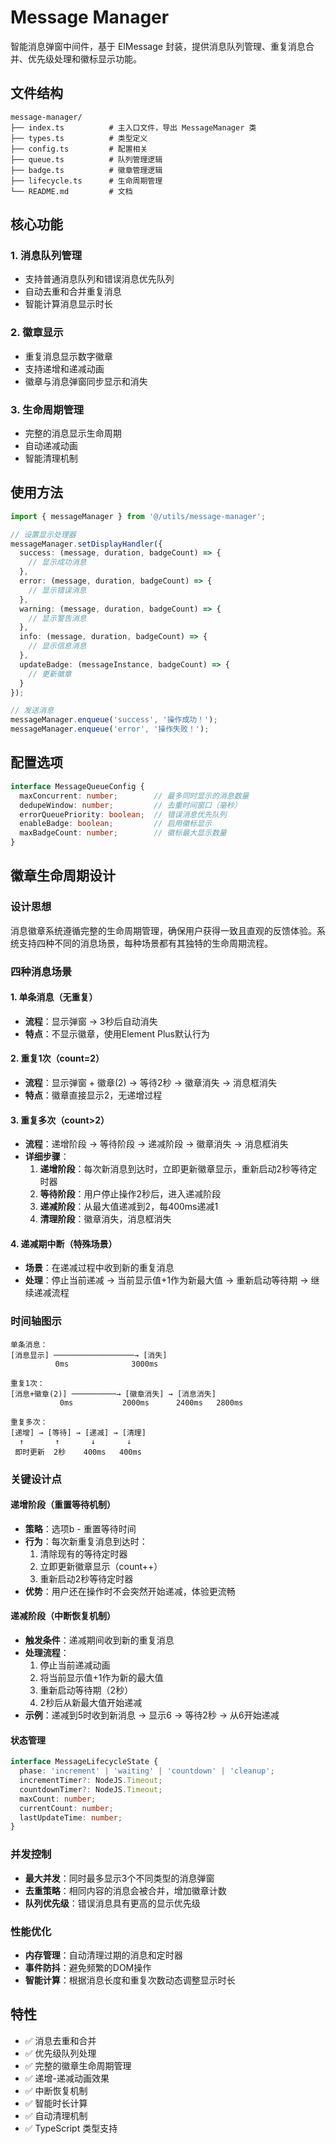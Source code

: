 # Message Manager

智能消息弹窗中间件，基于 ElMessage 封装，提供消息队列管理、重复消息合并、优先级处理和徽标显示功能。

## 文件结构

```
message-manager/
├── index.ts          # 主入口文件，导出 MessageManager 类
├── types.ts          # 类型定义
├── config.ts         # 配置相关
├── queue.ts          # 队列管理逻辑
├── badge.ts          # 徽章管理逻辑
├── lifecycle.ts      # 生命周期管理
└── README.md         # 文档
```

## 核心功能

### 1. 消息队列管理
- 支持普通消息队列和错误消息优先队列
- 自动去重和合并重复消息
- 智能计算消息显示时长

### 2. 徽章显示
- 重复消息显示数字徽章
- 支持递增和递减动画
- 徽章与消息弹窗同步显示和消失

### 3. 生命周期管理
- 完整的消息显示生命周期
- 自动递减动画
- 智能清理机制

## 使用方法

```typescript
import { messageManager } from '@/utils/message-manager';

// 设置显示处理器
messageManager.setDisplayHandler({
  success: (message, duration, badgeCount) => {
    // 显示成功消息
  },
  error: (message, duration, badgeCount) => {
    // 显示错误消息
  },
  warning: (message, duration, badgeCount) => {
    // 显示警告消息
  },
  info: (message, duration, badgeCount) => {
    // 显示信息消息
  },
  updateBadge: (messageInstance, badgeCount) => {
    // 更新徽章
  }
});

// 发送消息
messageManager.enqueue('success', '操作成功！');
messageManager.enqueue('error', '操作失败！');
```

## 配置选项

```typescript
interface MessageQueueConfig {
  maxConcurrent: number;        // 最多同时显示的消息数量
  dedupeWindow: number;         // 去重时间窗口（毫秒）
  errorQueuePriority: boolean;  // 错误消息优先队列
  enableBadge: boolean;         // 启用徽标显示
  maxBadgeCount: number;        // 徽标最大显示数量
}
```

## 徽章生命周期设计

### 设计思想

消息徽章系统遵循完整的生命周期管理，确保用户获得一致且直观的反馈体验。系统支持四种不同的消息场景，每种场景都有其独特的生命周期流程。

### 四种消息场景

#### 1. 单条消息（无重复）
- **流程**：显示弹窗 → 3秒后自动消失
- **特点**：不显示徽章，使用Element Plus默认行为

#### 2. 重复1次（count=2）
- **流程**：显示弹窗 + 徽章(2) → 等待2秒 → 徽章消失 → 消息框消失
- **特点**：徽章直接显示2，无递增过程

#### 3. 重复多次（count>2）
- **流程**：递增阶段 → 等待阶段 → 递减阶段 → 徽章消失 → 消息框消失
- **详细步骤**：
  1. **递增阶段**：每次新消息到达时，立即更新徽章显示，重新启动2秒等待定时器
  2. **等待阶段**：用户停止操作2秒后，进入递减阶段
  3. **递减阶段**：从最大值递减到2，每400ms递减1
  4. **清理阶段**：徽章消失，消息框消失

#### 4. 递减期中断（特殊场景）
- **场景**：在递减过程中收到新的重复消息
- **处理**：停止当前递减 → 当前显示值+1作为新最大值 → 重新启动等待期 → 继续递减流程

### 时间轴图示

```
单条消息：
[消息显示] ──────────────────→ [消失]
          0ms              3000ms

重复1次：
[消息+徽章(2)] ──────────→ [徽章消失] → [消息消失]
           0ms           2000ms      2400ms   2800ms

重复多次：
[递增] → [等待] → [递减] → [清理]
  ↑       ↑       ↓       ↓
 即时更新  2秒    400ms   400ms
```

### 关键设计点

#### 递增阶段（重置等待机制）
- **策略**：选项b - 重置等待时间
- **行为**：每次新重复消息到达时：
  1. 清除现有的等待定时器
  2. 立即更新徽章显示（count++）
  3. 重新启动2秒等待定时器
- **优势**：用户还在操作时不会突然开始递减，体验更流畅

#### 递减阶段（中断恢复机制）
- **触发条件**：递减期间收到新的重复消息
- **处理流程**：
  1. 停止当前递减动画
  2. 将当前显示值+1作为新的最大值
  3. 重新启动等待期（2秒）
  4. 2秒后从新最大值开始递减
- **示例**：递减到5时收到新消息 → 显示6 → 等待2秒 → 从6开始递减

#### 状态管理
```typescript
interface MessageLifecycleState {
  phase: 'increment' | 'waiting' | 'countdown' | 'cleanup';
  incrementTimer?: NodeJS.Timeout;
  countdownTimer?: NodeJS.Timeout;
  maxCount: number;
  currentCount: number;
  lastUpdateTime: number;
}
```

### 并发控制

- **最大并发**：同时最多显示3个不同类型的消息弹窗
- **去重策略**：相同内容的消息会被合并，增加徽章计数
- **队列优先级**：错误消息具有更高的显示优先级

### 性能优化

- **内存管理**：自动清理过期的消息和定时器
- **事件防抖**：避免频繁的DOM操作
- **智能计算**：根据消息长度和重复次数动态调整显示时长

## 特性

- ✅ 消息去重和合并
- ✅ 优先级队列处理
- ✅ 完整的徽章生命周期管理
- ✅ 递增-递减动画效果
- ✅ 中断恢复机制
- ✅ 智能时长计算
- ✅ 自动清理机制
- ✅ TypeScript 类型支持
